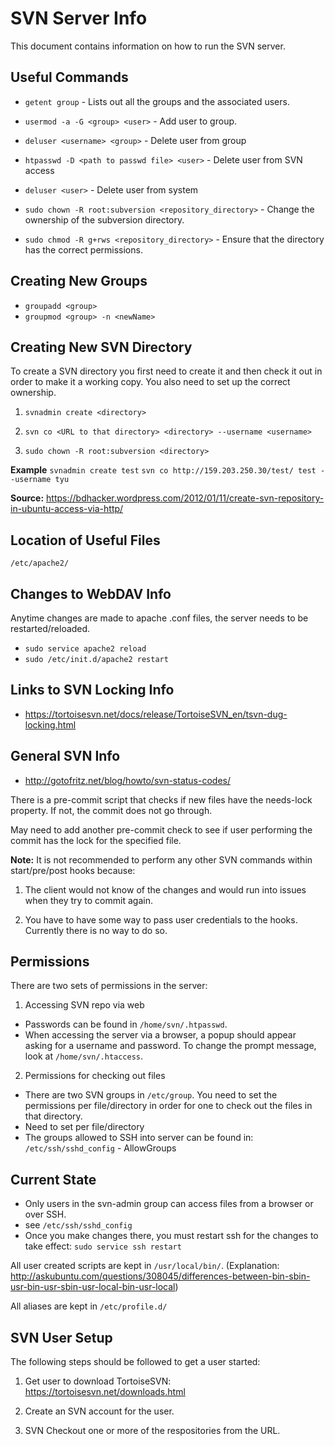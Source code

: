 # SVN Server Info
This document contains information on how to run the SVN server.

## Useful Commands
- `getent group` - Lists out all the groups and the associated users.
- `usermod -a -G <group> <user>` - Add user to group.
- `deluser <username> <group>` - Delete user from group
- `htpasswd -D <path to passwd file> <user>` - Delete user from SVN access
- `deluser <user>` - Delete user from system

- `sudo chown -R root:subversion <repository_directory>` - Change the ownership of the subversion directory.
- `sudo chmod -R g+rws <repository_directory>` - Ensure that the directory has the correct permissions.

## Creating New Groups
- `groupadd <group>`
- `groupmod <group> -n <newName>`

## Creating New SVN Directory
To create a SVN directory you first need to create it and then check it out in order to make it a working copy. You also need to set up the correct ownership.

1. `svnadmin create <directory>`

2. `svn co <URL to that directory> <directory> --username <username>`

3. `sudo chown -R root:subversion <directory>`

**Example**
`svnadmin create test`
`svn co http://159.203.250.30/test/ test --username tyu`

**Source:** https://bdhacker.wordpress.com/2012/01/11/create-svn-repository-in-ubuntu-access-via-http/

## Location of Useful Files
`/etc/apache2/`

## Changes to WebDAV Info
Anytime changes are made to apache .conf files, the server needs to be restarted/reloaded.
- `sudo service apache2 reload`
- `sudo /etc/init.d/apache2 restart`

## Links to SVN Locking Info
- https://tortoisesvn.net/docs/release/TortoiseSVN_en/tsvn-dug-locking.html

## General SVN Info
- http://gotofritz.net/blog/howto/svn-status-codes/

There is a pre-commit script that checks if new files have the needs-lock property.
If not, the commit does not go through.

May need to add another pre-commit check to see if user performing the commit has the lock for the specified file.

**Note:** It is not recommended to perform any other SVN commands within start/pre/post hooks because:

1. The client would not know of the changes and would run into issues when they try to commit again.

2. You have to have some way to pass user credentials to the hooks. Currently there is no way to do so.

## Permissions
There are two sets of permissions in the server:

1. Accessing SVN repo via web
  - Passwords can be found in `/home/svn/.htpasswd`.
  - When accessing the server via a browser, a popup should appear asking for a username and password. To change the prompt message, look at `/home/svn/.htaccess`.

2. Permissions for checking out files
  - There are two SVN groups in `/etc/group`. You need to set the permissions per file/directory in order for one to check out the files in that directory.
  - Need to set per file/directory
  - The groups allowed to SSH into server can be found in: `/etc/ssh/sshd_config` - AllowGroups
 
## Current State
- Only users in the svn-admin group can access files from a browser or over SSH.
 - see `/etc/ssh/sshd_config`
 - Once you make changes there, you must restart ssh for the changes to take effect: `sudo service ssh restart`
 
All user created scripts are kept in `/usr/local/bin/`.
(Explanation: http://askubuntu.com/questions/308045/differences-between-bin-sbin-usr-bin-usr-sbin-usr-local-bin-usr-local)
 
All aliases are kept in `/etc/profile.d/`
 
## SVN User Setup
The following steps should be followed to get a user started:

1. Get user to download TortoiseSVN: https://tortoisesvn.net/downloads.html

2. Create an SVN account for the user.

3. SVN Checkout one or more of the respositories from the URL.
